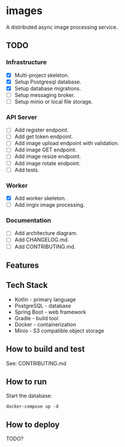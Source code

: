 # images

A distributed async image processing service.

## TODO

### Infrastructure

* [x] Multi-project skeleton.
* [x] Setup Postgresql database.
* [x] Setup database migrations.
* [ ] Setup messaging broker.
* [ ] Setup minio or local file storage.

### API Server

* [ ] Add register endpoint.
* [ ] Add get token endpoint.
* [ ] Add image upload endpoint with validation.
* [ ] Add image GET endpoint.
* [ ] Add image resize endpoint.
* [ ] Add image rotate endpoint.
* [ ] Add tests.

### Worker

* [x] Add worker skeleton.
* [ ] Add imgix image processing.

### Documentation

* [ ] Add architecture diagram.
* [ ] Add CHANGELOG.md.
* [ ] Add CONTRIBUTING.md.

## Features

## Tech Stack

* Kotlin - primary language
* PostgreSQL - database
* Spring Boot - web framework
* Gradle - build tool
* Docker - containerization
* Minio - S3 compatible object storage

## How to build and test

See: CONTRIBUTING.md

## How to run

Start the database:

```shell    
docker-compose up -d
```

## How to deploy

TODO?

